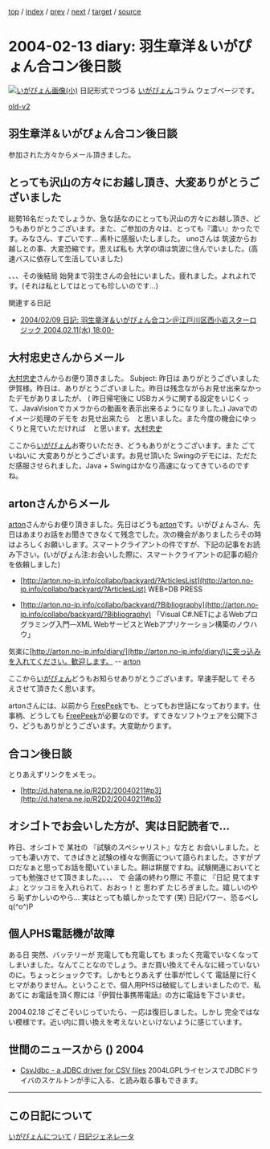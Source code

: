 [top](https://igapyon.github.io/diary/) 
 / [index](https://igapyon.github.io/diary/2004/index.html) 
 / [prev](https://igapyon.github.io/diary/2004/ig040212.html) 
 / [next](https://igapyon.github.io/diary/2004/ig040217.html) 
 / [target](https://igapyon.github.io/diary/2004/ig040213.html) 
 / [source](https://github.com/igapyon/diary/blob/gh-pages/2004/ig040213.html.src.md) 

2004-02-13 diary: 羽生章洋＆いがぴょん合コン後日談
=====================================================================================================
[![いがぴょん画像(小)](https://igapyon.github.io/diary/images/iga200306s.jpg "いがぴょん")](https://igapyon.github.io/diary/memo/memoigapyon.html) 日記形式でつづる [いがぴょん](https://igapyon.github.io/diary/memo/memoigapyon.html)コラム ウェブページです。

[old-v2](ig040213-orig.html)

## 羽生章洋＆いがぴょん合コン後日談

参加された方々からメール頂きました。


## とっても沢山の方々にお越し頂き、大変ありがとうございました

総勢16名だったでしょうか、急な話なのにとっても沢山の方々にお越し頂き、どうもありがとうございます。また、ご参加の方々は、とっても『濃い』かったです。みなさん、すごいです… 素朴に感服いたしました。
unoさんは 筑波からお越しとの事、大変恐縮です。思えば私も 大学の頃は筑波に住んでいました。(高速バスに依存して生活していました)

、、、その後結局 始発まで羽生さんの会社にいました。疲れました。よれよれです。(それは私としてはとっても珍しいのです…)

関連する日記

* [2004/02/09 日記: 羽生章洋＆いがぴょん合コン＠江戸川区西小岩スターロジック
  2004.02.11(水) 18:00-](ig040209.html)

## 大村忠史さんからメール

[大村忠史](http://www.cutt.co.jp/book/4-87783-052-9.html)さんからお便り頂きました。
Subject: 昨日は ありがとうございました伊賀様。昨日は、ありがとうございました。昨日は残念ながらお見せ出来なかったデモがありましたが、
( 昨日帰宅後に USBカメラに関する設定をいじくって、JavaVisionでカメラからの動画を表示出来るようになりました。)
Javaでのイメージ処理のデモを お見せ出来たら　と思いました。また今度の機会にゆっくりと見ていただければ　と思います。[大村忠史](http://www.cutt.co.jp/book/4-87783-052-9.html)

ここから[いがぴょん](http://www.igapyon.jp/igapyon/diary/memo/memoigapyon.html)お寄りいただき、どうもありがとうございます。また ごていねいに 大変ありがとうございます。お見せ頂いた Swingのデモには、ただただ感服させられました。Java + Swingはかなり高速になってきているのですね。

## artonさんからメール

[arton](http://arton.no-ip.info/diary/)さんからお便り頂きました。先日はどうも[arton](http://arton.no-ip.info/diary/)です。いがぴょんさん、先日はあまりお話をお聞きできなくて残念でした。次の機会がありましたらその時はよろしくお願いします。スマートクライアントの件ですが、下記の記事をお読み下さい。(いがぴょん注:お会いした際に、スマートクライアントの記事の紹介を依頼しました)

* [http://arton.no-ip.info/collabo/backyard/?ArticlesList](http://arton.no-ip.info/collabo/backyard/?ArticlesList)
  WEB+DB PRESS
  
* [http://arton.no-ip.info/collabo/backyard/?Bibliography](http://arton.no-ip.info/collabo/backyard/?Bibliography)
  「Visual C#.NETによるWebプログラミング入門―XML WebサービスとWebアプリケーション構築のノウハウ」

気楽に[http://arton.no-ip.info/diary/](http://arton.no-ip.info/diary/)に突っ込みを入れてください。歓迎します。
-- [arton](http://arton.no-ip.info/diary/)

ここから[いがぴょん](http://www.igapyon.jp/igapyon/diary/memo/memoigapyon.html)どうもお知らせありがとうございます。早速手配して そろえさせて頂きたく思います。

artonさんには、以前から [FreePeek](http://www.vector.co.jp/soft/winnt/net/se125800.html)でも、とってもお世話になっております。仕事柄、どうしても [FreePeek](http://www.vector.co.jp/soft/winnt/net/se125800.html)が必要なのです。すてきなソフトウェアを公開下さり、どうもありがとうございます。大変助かります。

## 合コン後日談

とりあえずリンクをメモっ。

* [http://d.hatena.ne.jp/R2D2/20040211#p3](http://d.hatena.ne.jp/R2D2/20040211#p3)

## オシゴトでお会いした方が、実は日記読者で…

昨日、オシゴトで 某社の 『試験のスペシャリスト』な方と お会いしました。とっても凄い方で、てきぱきと試験の様々な側面について語られました。さすがプロだなぁと思ってお話を聞いていました。餅は餅屋ですね。試験関連においてとっても勉強させて頂きました。、、、 で 会議の終わり際に 不意に 『日記 見てますよ』とツッコミを入れられて、おおっ！と 思わず たじろぎました。嬉しいのやら 恥ずかしいのやら… 実はとっても嬉しかったです
(笑) 日記パワー、恐るべし q(^o^)P

## 個人PHS電話機が故障

ある日 突然、バッテリーが 充電しても充電しても まったく充電でいなくなってしまいました。なんてことなのでしょう。まだ買い換えてそんなに経っていないのに。ちょっとショックです。しかもとりあえず 仕事が忙しくて 電話屋に行くヒマがありません。ということで、個人用PHSは破綻してしまいましたので、私あてに お電話を頂く際には『伊賀仕事携帯電話』の方に電話を下さいませ。

2004.02.18 ごそごそいじっていたら、一応は復旧しました。しかし 完全ではない模様です。近い内に買い換えを考えないといけないように感じています。

## 世間のニュースから () 2004

* [CsvJdbc - a JDBC driver for CSV files](http://csvjdbc.sourceforge.net/)  2004LGPLライセンスでJDBCドライバのスケルトンが手に入る、と読み取る事もできます。

----------------------------------------------------------------------------------------------------

## この日記について
[いがぴょんについて](https://igapyon.github.io/diary/memo/memoigapyon.html) / [日記ジェネレータ](https://github.com/igapyon/igapyonv3)
